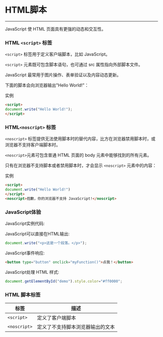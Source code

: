 # HTML脚本
---
JavaScript 使 HTML 页面具有更强的动态和交互性。

### HTML `<script>` 标签

`<script>` 标签用于定义客户端脚本，比如 JavaScript。

`<script>` 元素既可包含脚本语句，也可通过 src 属性指向外部脚本文件。

JavaScript 最常用于图片操作、表单验证以及内容动态更新。

下面的脚本会向浏览器输出"Hello World!"：

实例
```html
<script>
document.write("Hello World!");
</script>
```

### HTML`<noscript>` 标签

`<noscript>` 标签提供无法使用脚本时的替代内容，比方在浏览器禁用脚本时，或浏览器不支持客户端脚本时。

`<noscript>`元素可包含普通 HTML 页面的 body 元素中能够找到的所有元素。

只有在浏览器不支持脚本或者禁用脚本时，才会显示 `<noscript>` 元素中的内容：

实例
```html
<script>
document.write("Hello World!")
</script>
<noscript>抱歉，你的浏览器不支持 JavaScript!</noscript>
```

### JavaScript体验

JavaScript实例代码:

JavaScript可以直接在HTML输出:
```js
document.write("<p>这是一个段落。</p>");
```


JavaScript事件响应:
```html
<button type="button" onclick="myFunction()">点我！</button>
```

JavaScript处理 HTML 样式:
```js
document.getElementById("demo").style.color="#ff0000";
```

### HTML 脚本标签

|标签					|描述															|
|----					|----															|
|`<script>`		|定义了客户端脚本									|
|`<noscript>`	|定义了不支持脚本浏览器输出的文本		|